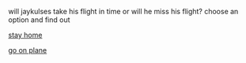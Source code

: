 will jaykulses take his flight in time or will he miss his flight? choose an option and find out





[stay home](../../waking-up/misses-flight/stays-home-eats-chips.md)


[go on plane](../../drive-to-airport/go-on-plane.md)


